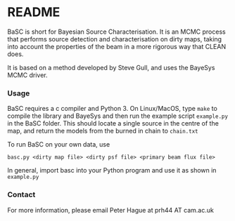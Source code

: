 # README #

BaSC is short for Bayesian Source Characterisation. It is an MCMC process that performs source detection and characterisation on dirty maps, taking into account the properties of the beam in a more rigorous way that CLEAN does. 

It is based on a method developed by Steve Gull, and uses the BayeSys MCMC driver.

### Usage ###

BaSC requires a c compiler and Python 3. On Linux/MacOS, type `make` to compile the library and BayeSys and then run the example script `example.py` in the BaSC folder. This should locate a single source in the centre of the map, and return the models from the burned in chain to `chain.txt`

To run BaSC on your own data, use

```
basc.py <dirty map file> <dirty psf file> <primary beam flux file>
```

In general, import basc into your Python program and use it as shown in `example.py`

### Contact ###

For more information, please email Peter Hague at prh44 AT cam.ac.uk
